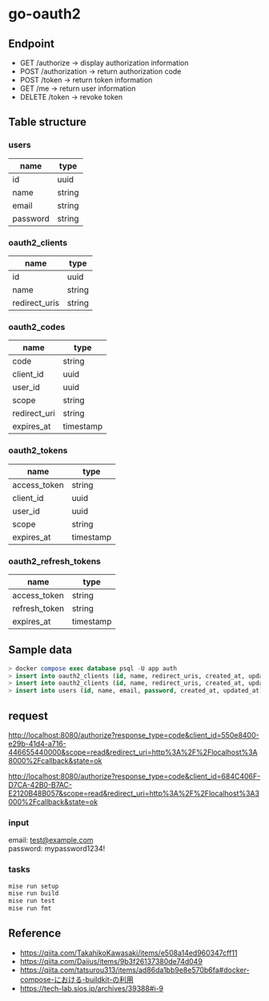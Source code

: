 # go-oauth2

## Endpoint

- GET /authorize -> display authorization information
- POST /authorization -> return authorization code
- POST /token -> return token information
- GET /me -> return user information
- DELETE /token -> revoke token

## Table structure

### users

| name     | type   |
| -------- | ------ |
| id       | uuid   |
| name     | string |
| email    | string |
| password | string |

### oauth2_clients

| name          | type   |
| ------------- | ------ |
| id            | uuid   |
| name          | string |
| redirect_uris | string |

### oauth2_codes

| name         | type      |
| ------------ | --------- |
| code         | string    |
| client_id    | uuid      |
| user_id      | uuid      |
| scope        | string    |
| redirect_uri | string    |
| expires_at   | timestamp |

### oauth2_tokens

| name         | type      |
| ------------ | --------- |
| access_token | string    |
| client_id    | uuid      |
| user_id      | uuid      |
| scope        | string    |
| expires_at   | timestamp |

### oauth2_refresh_tokens

| name          | type      |
| ------------- | --------- |
| access_token  | string    |
| refresh_token | string    |
| expires_at    | timestamp |

## Sample data

```sql
> docker compose exec database psql -U app auth
> insert into oauth2_clients (id, name, redirect_uris, created_at, updated_at) values ('550e8400-e29b-41d4-a716-446655440000', 'test client', 'http://localhost:8000/callback', now(), now());
> insert into oauth2_clients (id, name, redirect_uris, created_at, updated_at) values ('684C406F-D7CA-42B0-B7AC-E2120B48B057', 'test client', 'http://localhost:3000/callback', now(), now());
> insert into users (id, name, email, password, created_at, updated_at) values ('4E77D89C-F28E-4232-BAC0-4ABB31B94590', 'test user', 'test@example.com', '$2a$10$LOzS79niq4E.hu8aib4GeuXVSII9OsYB.ReF/.BjqItfhaSnzWba6', now(), now());
```

## request

<http://localhost:8080/authorize?response_type=code&client_id=550e8400-e29b-41d4-a716-446655440000&scope=read&redirect_uri=http%3A%2F%2Flocalhost%3A8000%2Fcallback&state=ok>

<http://localhost:8080/authorize?response_type=code&client_id=684C406F-D7CA-42B0-B7AC-E2120B48B057&scope=read&redirect_uri=http%3A%2F%2Flocalhost%3A3000%2Fcallback&state=ok>

### input

email: test@example.com  
password: mypassword1234!

### tasks

```bash
mise run setup
mise run build
mise run test
mise run fmt
```

## Reference

- <https://qiita.com/TakahikoKawasaki/items/e508a14ed960347cff11>
- <https://qiita.com/Daiius/items/9b3f26137380de74d049>
- <https://qiita.com/tatsurou313/items/ad86da1bb9e8e570b6fa#docker-compose-における-buildkit-の利用>
- <https://tech-lab.sios.jp/archives/39388#i-9>
